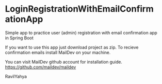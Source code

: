 # LoginRegistrationWithEmailConfirmationApp
Simple app to practice user (admin) registration with email confirmation app in Spring Boot

If you want to use this app just download project as zip. To recieve confirmation emails install MailDev on your machine.

You can visit MailDev github account for installation guide. https://github.com/maildev/maildev

RavilYahya 

